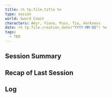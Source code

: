 ```yaml
---
title: <% tp.file.title %>
type: sesion
world: Sword Coast
characters: Aeyr, Fiona, Puss, Tia, Harkness
date: <% tp.file.creation_date("YYYY-MM-DD") %>
tags:
  - TBD
---
```


## Session Summary

## Recap of Last Session

## Log